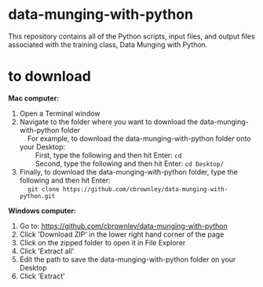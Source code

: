 data-munging-with-python
========================

This repository contains all of the Python scripts, input files, and output files associated with the training class, Data Munging with Python. <br>

to download
========================
<b>Mac computer:</b> <br>
1. Open a Terminal window <br>
2. Navigate to the folder where you want to download the data-munging-with-python folder <br>
&nbsp;&nbsp;&nbsp;&nbsp;For example, to download the data-munging-with-python folder onto your Desktop: <br>
&nbsp;&nbsp;&nbsp;&nbsp;&nbsp;&nbsp;&nbsp;&nbsp;First, type the following and then hit Enter: `cd` <br>
&nbsp;&nbsp;&nbsp;&nbsp;&nbsp;&nbsp;&nbsp;&nbsp;Second, type the following and then hit Enter: `cd Desktop/` <br>
3. Finally, to download the data-munging-with-python folder, type the following and then hit Enter: <br>
&nbsp;&nbsp;&nbsp;&nbsp;`git clone https://github.com/cbrownley/data-munging-with-python.git` <br>

<b>Windows computer:</b> <br>
1. Go to: https://github.com/cbrownley/data-munging-with-python <br>
2. Click 'Download ZIP' in the lower right hand corner of the page <br>
3. Click on the zipped folder to open it in File Explorer <br>
4. Click 'Extract all' <br>
5. Edit the path to save the data-munging-with-python folder on your Desktop <br>
6. Click 'Extract' <br>

